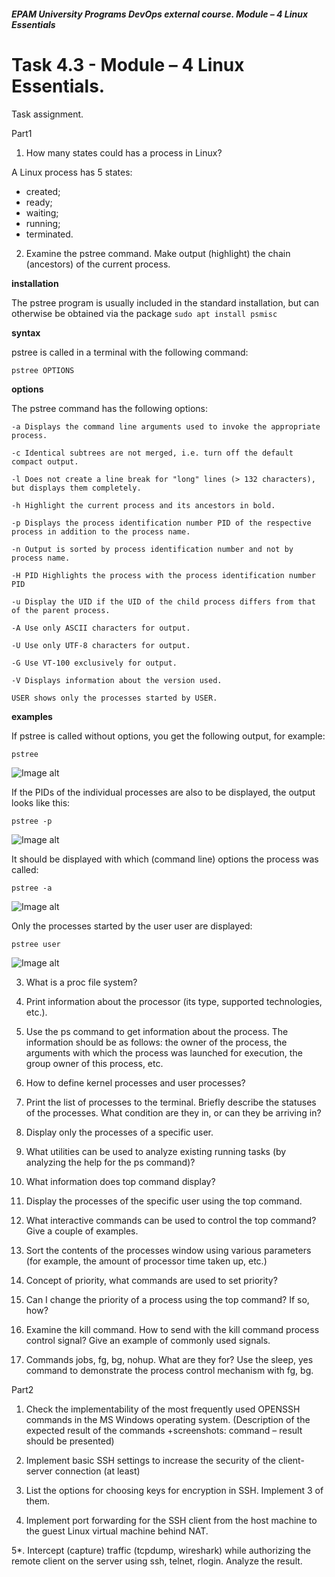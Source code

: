 ##### EPAM University Programs DevOps external course. Module – 4 Linux Essentials

# Task 4.3 - Module – 4 Linux Essentials.

Task assignment.

Part1
1. How many states could has a process in Linux?

A Linux process has 5 states:
+ created;
+ ready;
+ waiting;
+ running;
+ terminated.

2. Examine the pstree command. Make output (highlight) the chain (ancestors) of the current process.

__installation__

The pstree program is usually included in the standard installation, but can otherwise be obtained via the package ```sudo apt install psmisc```

__syntax__

pstree is called in a terminal with the following command:

```pstree OPTIONS```

__options__

The pstree command has the following options:

```
-a Displays the command line arguments used to invoke the appropriate process.

-c Identical subtrees are not merged, i.e. turn off the default compact output.

-l Does not create a line break for "long" lines (> 132 characters), but displays them completely.

-h Highlight the current process and its ancestors in bold.

-p Displays the process identification number PID of the respective process in addition to the process name.

-n Output is sorted by process identification number and not by process name.

-H PID Highlights the process with the process identification number PID

-u Display the UID if the UID of the child process differs from that of the parent process.

-A Use only ASCII characters for output.

-U Use only UTF-8 characters for output.

-G Use VT-100 exclusively for output.

-V Displays information about the version used.

USER shows only the processes started by USER.
```

__examples__

If pstree is called without options, you get the following output, for example:

```pstree```

![Image alt](img/module_4_task_4-3_part1_2-1.png)

If the PIDs of the individual processes are also to be displayed, the output looks like this:

```pstree -p```

![Image alt](img/module_4_task_4-3_part1_2-2.png)

It should be displayed with which (command line) options the process was called:

```pstree -a```

![Image alt](img/module_4_task_4-3_part1_2-3.png)

Only the processes started by the user user are displayed:

```pstree user```

![Image alt](img/module_4_task_4-3_part1_2-4.png)

3. What is a proc file system?

4. Print information about the processor (its type, supported technologies, etc.).

5. Use the ps command to get information about the process. The information should be as follows: the owner of the process, the arguments with which the process was launched for execution, the group owner of this process, etc.

6. How to define kernel processes and user processes?

7. Print the list of processes to the terminal. Briefly describe the statuses of the processes. What condition are they in, or can they be arriving in?

8. Display only the processes of a specific user.

9. What utilities can be used to analyze existing running tasks (by analyzing the help for the ps command)?

10. What information does top command display?

11. Display the processes of the specific user using the top command.

12. What interactive commands can be used to control the top command? Give a couple of examples.

13. Sort the contents of the processes window using various parameters (for example, the amount of processor time taken up, etc.)

14. Concept of priority, what commands are used to set priority?

15. Can I change the priority of a process using the top command? If so, how?

16. Examine the kill command. How to send with the kill command process control signal? Give an example of commonly used signals.

17. Commands jobs, fg, bg, nohup. What are they for? Use the sleep, yes command to demonstrate the process control mechanism with fg, bg.


Part2
1. Check the implementability of the most frequently used OPENSSH commands in the MS Windows operating system. (Description of the expected result of the commands +screenshots: command – result should be presented)

2. Implement basic SSH settings to increase the security of the client-server connection (at least)

3. List the options for choosing keys for encryption in SSH. Implement 3 of them.

4. Implement port forwarding for the SSH client from the host machine to the guest Linux virtual machine behind NAT.

5*. Intercept (capture) traffic (tcpdump, wireshark) while authorizing the remote client on the server using ssh, telnet, rlogin. Analyze the result.